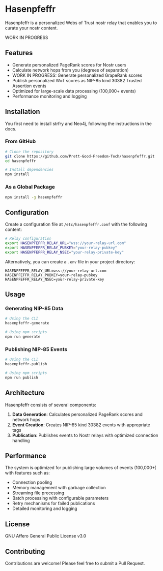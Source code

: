 # Hasenpfeffr

Hasenpfeffr is a personalized Webs of Trust nostr relay that enables you to curate your nostr content.

WORK IN PROGRESS

## Features

- Generate personalized PageRank scores for Nostr users
- Calculate network hops from you (degrees of separation)
- WORK IN PROGRESS: Generate personalized GrapeRank scores
- Publish personalized WoT scores as NIP-85 kind 30382 Trusted Assertion events
- Optimized for large-scale data processing (100,000+ events)
- Performance monitoring and logging

## Installation

You first need to install strfry and Neo4j, following the instructions in the docs.

### From GitHub

```bash
# Clone the repository
git clone https://github.com/Prett-Good-Freedom-Tech/hasenpfeffr.git
cd hasenpfeffr

# Install dependencies
npm install
```

### As a Global Package

```bash
npm install -g hasenpfeffr
```

## Configuration

Create a configuration file at `/etc/hasenpfeffr.conf` with the following content:

```bash
# Relay configuration
export HASENPFEFFR_RELAY_URL="wss://your-relay-url.com"
export HASENPFEFFR_RELAY_PUBKEY="your-relay-pubkey"
export HASENPFEFFR_RELAY_NSEC="your-relay-private-key"
```

Alternatively, you can create a `.env` file in your project directory:

```
HASENPFEFFR_RELAY_URL=wss://your-relay-url.com
HASENPFEFFR_RELAY_PUBKEY=your-relay-pubkey
HASENPFEFFR_RELAY_NSEC=your-relay-private-key
```

## Usage

### Generating NIP-85 Data

```bash
# Using the CLI
hasenpfeffr-generate

# Using npm scripts
npm run generate
```

### Publishing NIP-85 Events

```bash
# Using the CLI
hasenpfeffr-publish

# Using npm scripts
npm run publish
```

## Architecture

Hasenpfeffr consists of several components:

1. **Data Generation**: Calculates personalized PageRank scores and network hops
2. **Event Creation**: Creates NIP-85 kind 30382 events with appropriate tags
3. **Publication**: Publishes events to Nostr relays with optimized connection handling

## Performance

The system is optimized for publishing large volumes of events (100,000+) with features such as:

- Connection pooling
- Memory management with garbage collection
- Streaming file processing
- Batch processing with configurable parameters
- Retry mechanisms for failed publications
- Detailed monitoring and logging

## License

GNU Affero General Public License v3.0

## Contributing

Contributions are welcome! Please feel free to submit a Pull Request.
